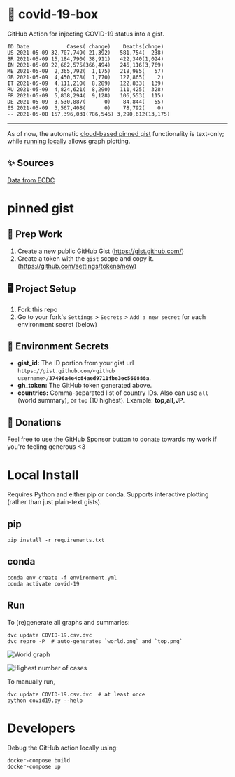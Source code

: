 # 🏥 covid-19-box

GitHub Action for injecting COVID-19 status into a gist.

```
ID Date            Cases( change)    Deaths(chnge)
US 2021-05-09 32,707,749( 21,392)   581,754(  238)
BR 2021-05-09 15,184,790( 38,911)   422,340(1,024)
IN 2021-05-09 22,662,575(366,494)   246,116(3,769)
ME 2021-05-09  2,365,792(  1,175)   218,985(   57)
GB 2021-05-09  4,450,578(  1,770)   127,865(    2)
IT 2021-05-09  4,111,210(  8,289)   122,833(  139)
RU 2021-05-09  4,824,621(  8,290)   111,425(  328)
FR 2021-05-09  5,838,294(  9,128)   106,553(  115)
DE 2021-05-09  3,530,887(      0)    84,844(   55)
ES 2021-05-09  3,567,408(      0)    78,792(    0)
-- 2021-05-08 157,396,031(786,546) 3,290,612(13,175)
```

---

As of now, the automatic [cloud-based pinned gist](#pinned-gist) functionality is text-only;
while [running locally](#local-install) allows graph plotting.

## ✨ Sources

[Data from ECDC](https://www.ecdc.europa.eu/en/publications-data/download-todays-data-geographic-distribution-covid-19-cases-worldwide)

# pinned gist

## 🎒 Prep Work
1. Create a new public GitHub Gist (https://gist.github.com/)
1. Create a token with the `gist` scope and copy it. (https://github.com/settings/tokens/new)

## 🖥 Project Setup
1. Fork this repo
1. Go to your fork's `Settings` > `Secrets` > `Add a new secret` for each environment secret (below)

## 🤫 Environment Secrets
- **gist_id:** The ID portion from your gist url `https://gist.github.com/<github username>/`**`37496a4e4c84aed9711fbe3ec560888a`**.
- **gh_token:** The GitHub token generated above.
- **countries:** Comma-separated list of country IDs. Also can use `all` (world summary), or `top` (10 highest). Example: **top,all,JP**.

## 💸 Donations

Feel free to use the GitHub Sponsor button to donate towards my work if you're feeling generous <3

# Local Install

Requires Python and either pip or conda. Supports interactive plotting (rather than just plain-text gists).

## pip

```
pip install -r requirements.txt
```

## conda

```
conda env create -f environment.yml
conda activate covid-19
```

## Run

To (re)generate all graphs and summaries:

```
dvc update COVID-19.csv.dvc
dvc repro -P  # auto-generates `world.png` and `top.png`
```

![World graph](world.png)

![Highest number of cases](top.png)

To manually run,

```
dvc update COVID-19.csv.dvc  # at least once
python covid19.py --help
```

# Developers

Debug the GitHub action locally using:

```
docker-compose build
docker-compose up
```
